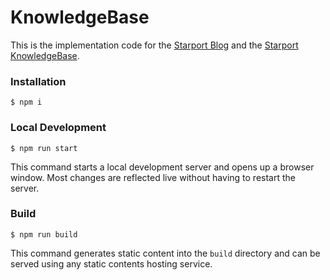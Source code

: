 # KnowledgeBase
This is the implementation code for the [Starport Blog](https://github.com/TheStarport/StarportBlog) and the [Starport KnowledgeBase](https://github.com/TheStarport/KnowledgeBase).

### Installation

```
$ npm i
```

### Local Development

```
$ npm run start
```

This command starts a local development server and opens up a browser window. Most changes are reflected live without having to restart the server.

### Build

```
$ npm run build
```

This command generates static content into the `build` directory and can be served using any static contents hosting service.